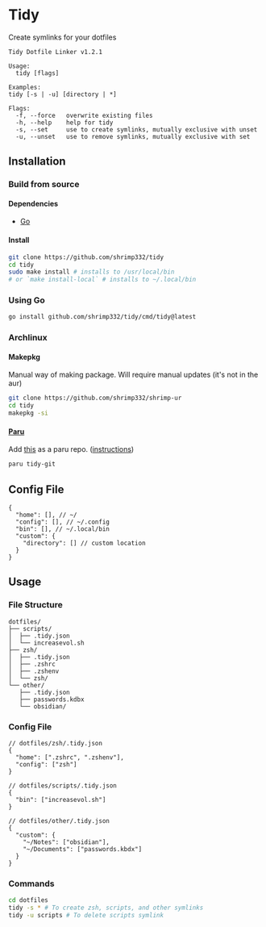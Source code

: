 # Tidy
Create symlinks for your dotfiles
```
Tidy Dotfile Linker v1.2.1

Usage:
  tidy [flags]

Examples:
tidy [-s | -u] [directory | *]

Flags:
  -f, --force   overwrite existing files
  -h, --help    help for tidy
  -s, --set     use to create symlinks, mutually exclusive with unset
  -u, --unset   use to remove symlinks, mutually exclusive with set
```
## Installation
### Build from source
#### Dependencies
- [Go](https://go.dev/)
#### Install
```sh
git clone https://github.com/shrimp332/tidy
cd tidy
sudo make install # installs to /usr/local/bin
# or `make install-local` # installs to ~/.local/bin
```
### Using Go
```sh
go install github.com/shrimp332/tidy/cmd/tidy@latest
```
### Archlinux
#### Makepkg
Manual way of making package. Will require manual updates
(it's not in the aur)
```sh
git clone https://github.com/shrimp332/shrimp-ur
cd tidy
makepkg -si
```
#### [Paru](https://github.com/Morganamilo/paru)
Add [this](https://github.com/shrimp332/shrimp-ur) as a paru repo. ([instructions](https://github.com/shrimp332/shrimp-ur/blob/main/readme.md))
```sh
paru tidy-git
```
## Config File
```jsonc
{
  "home": [], // ~/
  "config": [], // ~/.config
  "bin": [], // ~/.local/bin
  "custom": {
    "directory": [] // custom location
  }
}
```
## Usage
### File Structure
```
dotfiles/
├── scripts/
│  ├── .tidy.json
│  └── increasevol.sh
├── zsh/
│  ├── .tidy.json
│  ├── .zshrc
│  ├── .zshenv
│  └── zsh/
└── other/
   ├── .tidy.json
   ├── passwords.kdbx
   └── obsidian/
```
### Config File
```jsonc
// dotfiles/zsh/.tidy.json
{
  "home": [".zshrc", ".zshenv"],
  "config": ["zsh"]
}

// dotfiles/scripts/.tidy.json
{
  "bin": ["increasevol.sh"]
}

// dotfiles/other/.tidy.json
{
  "custom": {
    "~/Notes": ["obsidian"],
    "~/Documents": ["passwords.kbdx"]
  }
}

```
### Commands
```sh
cd dotfiles
tidy -s * # To create zsh, scripts, and other symlinks
tidy -u scripts # To delete scripts symlink
```
